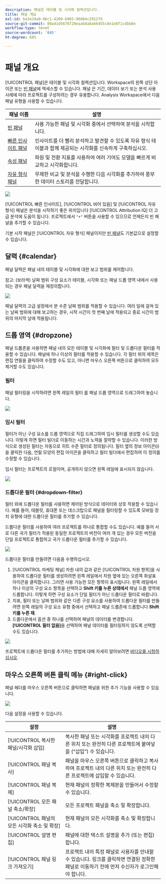 ```yaml
---
description: 패널은 테이블 및 시각화 컬렉션입니다.
title: 패널 개요
exl-id: be3e34a0-06c1-4200-b965-96084c2912fd
source-git-commit: 80a41d5678728eaab8a8a66455c8e1e8f1cdbb8e
workflow-type: tm+mt
source-wordcount: '845'
ht-degree: 60%

---
```


# 패널 개요

[!UICONTROL 패널]은 테이블 및 시각화 컬렉션입니다. Workspace의 왼쪽 상단 아이콘 또는 [빈 패널](/help/analysis-workspace/c-panels/blank-panel.md)에 액세스할 수 있습니다. 패널 은 기간, 데이터 보기 또는 분석 사용 사례에 따라 프로젝트를 구성하려는 경우 유용합니다. Analysis Workspace에서 다음 패널 유형을 사용할 수 있습니다.

| 패널 이름 | 설명 |
| --- | --- |
| [빈 패널](/help/analysis-workspace/c-panels/blank-panel.md) | 사용 가능한 패널 및 시각화 중에서 선택하여 분석을 시작합니다. |
| [빠른 인사이트 패널](quickinsight.md) | 인사이트를 더 빨리 분석하고 발견할 수 있도록 자유 형식 테이블과 함께 제공되는 시각화를 신속하게 구축하십시오. |
| [속성 패널](attribution.md) | 파원 및 전환 지표를 사용하여 여러 기여도 모델을 빠르게 비교하고 시각화합니다. |
| [자유 형식 패널](freeform-panel.md) | 무제한 비교 및 분석을 수행한 다음 시각화를 추가하여 풍부한 데이터 스토리를 전달합니다. |

![](assets/panel-overview.png)

[!UICONTROL 빠른 인사이트], [!UICONTROL 비어 있음] 및 [!UICONTROL 자유 형식] 패널은 분석을 시작하기 좋은 위치입니다 [!UICONTROL Attribution IQ] 더 고급 분석에 도움이 됩니다. 프로젝트에서 `"+"` 버튼을 사용할 수 있으므로 언제든지 빈 패널을 추가할 수 있습니다.

기본 시작 패널은 [!UICONTROL 자유 형식] 패널이지만 [빈 패널](/help/analysis-workspace/c-panels/blank-panel.md)도 기본값으로 설정할 수 있습니다.

## 달력 {#calendar}

패널 달력은 패널 내의 테이블 및 시각화에 대한 보고 범위를 제어합니다.

참고: (보라색) 날짜 범위 구성 요소가 테이블, 시각화 또는 패널 드롭 영역 내에서 사용되는 경우 패널 달력을 재정의합니다.

![](assets/panel-calendar.png)

패널 달력의 고급 설정에서 분 수준 날짜 범위를 적용할 수 있습니다. 여러 일에 걸쳐 있는 날짜 범위에 대해 보고하는 경우, 시작 시간이 첫 번째 날에 적용되고 종료 시간이 범위의 마지막 날에 적용됩니다.

## 드롭 영역 {#dropzone}

패널 드롭존을 사용하면 패널 내의 모든 테이블 및 시각화에 필터 및 드롭다운 필터를 적용할 수 있습니다. 패널에 하나 이상의 필터를 적용할 수 있습니다. 각 필터 위의 제목은 편집 연필을 클릭하여 수정할 수도 있고, 아니면 마우스 오른쪽 버튼으로 클릭하여 모두 제거할 수도 있습니다.

### 필터

패널 필터링을 시작하려면 왼쪽 레일의 필터 를 패널 드롭 영역으로 드래그하여 놓습니다.

![](assets/segment-filter.png)

### 임시 필터

필터가 아닌 구성 요소를 드롭 영역으로 직접 드래그하여 임시 필터를 생성할 수도 있습니다. 이렇게 하면 필터 빌더로 이동하는 시간과 노력을 절약할 수 있습니다. 이러한 방식으로 생성된 필터는 자동으로 히트 수준 필터로 정의됩니다. 필터 옆의 정보 아이콘(i)을 클릭한 다음, 연필 모양의 편집 아이콘을 클릭하고 필터 빌더에서 편집하여 이 정의를 수정할 수 있습니다.

임시 필터는 프로젝트의 로컬이며, 공개하지 않으면 왼쪽 레일에 표시되지 않습니다.

![](assets/adhoc-segment-filter.png)

### 드롭다운 필터 {#dropdown-filter}

필터 외에 드롭다운 필터를 사용하면 제어된 방식으로 데이터와 상호 작용할 수 있습니다. 예를 들어, 태블릿, 휴대폰 또는 데스크탑으로 패널을 필터링할 수 있도록 모바일 장치 유형에 대한 드롭다운 필터를 추가할 수 있습니다.

드롭다운 필터를 사용하여 여러 프로젝트를 하나로 통합할 수도 있습니다. 예를 들어 서로 다른 국가 필터가 적용된 동일한 프로젝트의 버전이 여러 개 있는 경우 모든 버전을 단일 프로젝트로 통합하고 국가 드롭다운 필터를 추가할 수 있습니다.

![](assets/dropdown-filter-intro.png)

드롭다운 필터를 만들려면 다음을 수행하십시오.

1. [!UICONTROL 마케팅 채널] 차원 내의 값과 같은 [!UICONTROL 차원 항목]을 사용하여 드롭다운 필터를 생성하려면 왼쪽 레일에서 차원 옆에 있는 오른쪽 화살표 아이콘을 클릭합니다. 그러면 사용 가능한 모든 항목이 표시됩니다. 왼쪽 레일에서 하나 이상의 구성 요소 항목을 선택하고 **Shift 키를 누른 상태에서** 패널 드롭 영역에 드롭합니다. 이렇게 하면 구성 요소가 단일 필터가 아닌 드롭다운 필터로 바뀝니다.
1. 지표, 필터 또는 날짜 범위와 같은 다른 구성 요소를 사용하여 드롭다운 필터를 만들려면 왼쪽 레일의 구성 요소 유형 중에서 선택하고 패널 드롭존에 드롭합니다 **Shift 키를 누른 채**.
1. 드롭다운에서 옵션 중 하나를 선택하여 패널의 데이터를 변경합니다. **[!UICONTROL 필터 없음]**&#x200B;을 선택하여 패널 데이터를 필터링하지 않도록 선택할 수도 있습니다.

![](assets/create-dropdown.png)

프로젝트에 드롭다운 필터를 추가하는 방법에 대해 자세히 알아보려면 [비디오를 시청하십시오](https://experienceleague.adobe.com/docs/analytics-learn/tutorials/analysis-workspace/using-panels/using-panels-to-organize-your-analysis-workspace-projects.html?lang=ko-KR).

## 마우스 오른쪽 버튼 클릭 메뉴 {#right-click}

패널 헤더를 마우스 오른쪽 버튼으로 클릭하면 패널을 위한 추가 기능을 사용할 수 있습니다.

![](assets/right-click-menu.png)

다음 설정을 사용할 수 있습니다.

| 설정 | 설명 |
| --- | --- |
| [!UICONTROL 복사한 패널/시각화 삽입] | 복사한 패널 또는 시각화를 프로젝트 내의 다른 위치 또는 완전히 다른 프로젝트에 붙여넣을 (“삽입”) 수 있습니다. |
| [!UICONTROL 패널 복사] | 패널을 마우스 오른쪽 버튼으로 클릭하고 복사하여 프로젝트 내의 다른 위치 또는 완전히 다른 프로젝트에 삽입할 수 있습니다. |
| [!UICONTROL 패널 복제] | 현재 패널의 정확한 복제본을 만들어서 수정할 수 있습니다. |
| [!UICONTROL 모든 패널 축소/확장] | 모든 프로젝트 패널을 축소 및 확장합니다. |
| [!UICONTROL 패널의 모든 시각화 축소 및 확장] | 현재 패널의 모든 시각화를 축소 및 확장합니다. |
| [!UICONTROL 설명 편집] | 패널에 대한 텍스트 설명을 추가 (또는 편집)합니다. |
| [!UICONTROL 패널 링크 가져오기] | 프로젝트 내의 특정 패널로 사용자를 안내할 수 있습니다. 링크를 클릭하면 연결된 정확한 패널로 이동하기 전에 먼저 수신자가 로그인해야 합니다. |
